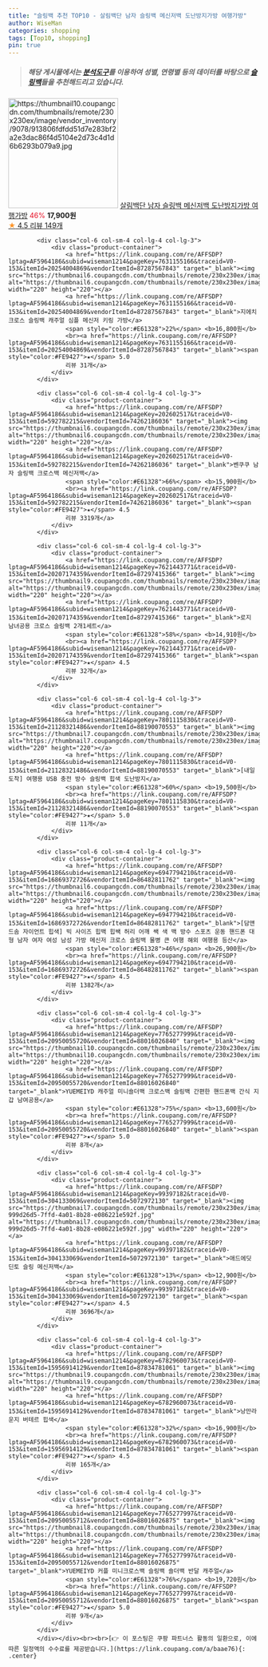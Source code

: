 ```yaml
---
title: "슬링백 추천 TOP10 - 살림백단 남자 슬링백 메신저백 도난방지가방 여행가방"
author: WiseMan
categories: shopping
tags: [Top10, shopping]
pin: true
---
```


> ##### 해당 게시물에서는 [**분석도구**](https://itemscout.io/)를 이용하여 **성별**, **연령별** 등의 데이터를 바탕으로 [**슬링백**](https://link.coupang.com/a/baae76)들을 추천해드리고 있습니다.
<div class="container"><div class="row">
            <div class="col-6 col-sm-4 col-lg-4 col-lg-3">
                <div class="product-container">
                    <a href="https://link.coupang.com/re/AFFSDP?lptag=AF5964186&subid=wiseman1214&pageKey=7052981517&traceid=V0-153&itemId=17467677069&vendorItemId=84635396253" target="_blank"><img src="https://thumbnail10.coupangcdn.com/thumbnails/remote/230x230ex/image/vendor_inventory/9078/913806fdfdd51d7e283bf2a2e3dac86f4d5104e2d73c4d1d6b6293b079a9.jpg" alt="https://thumbnail10.coupangcdn.com/thumbnails/remote/230x230ex/image/vendor_inventory/9078/913806fdfdd51d7e283bf2a2e3dac86f4d5104e2d73c4d1d6b6293b079a9.jpg" width="220" height="220"></a>
                    <a href="https://link.coupang.com/re/AFFSDP?lptag=AF5964186&subid=wiseman1214&pageKey=7052981517&traceid=V0-153&itemId=17467677069&vendorItemId=84635396253" target="_blank">살림백단 남자 슬링백 메신저백 도난방지가방 여행가방</a>
                    <span style="color:#E61328">46%</span> <b>17,900원</b>
                    <br><a href="https://link.coupang.com/re/AFFSDP?lptag=AF5964186&subid=wiseman1214&pageKey=7052981517&traceid=V0-153&itemId=17467677069&vendorItemId=84635396253" target="_blank"><span style="color:#FE9427">★</span> 4.5
                    리뷰 149개</a>
                </div>
            </div>
            
            <div class="col-6 col-sm-4 col-lg-4 col-lg-3">
                <div class="product-container">
                    <a href="https://link.coupang.com/re/AFFSDP?lptag=AF5964186&subid=wiseman1214&pageKey=7631155166&traceid=V0-153&itemId=20254004869&vendorItemId=87287567843" target="_blank"><img src="https://thumbnail6.coupangcdn.com/thumbnails/remote/230x230ex/image/vendor_inventory/bb72/23094927fcc01e8f9c7b7e3ea4adc3689046862c16b47110f7c2a59963aa.jpg" alt="https://thumbnail6.coupangcdn.com/thumbnails/remote/230x230ex/image/vendor_inventory/bb72/23094927fcc01e8f9c7b7e3ea4adc3689046862c16b47110f7c2a59963aa.jpg" width="220" height="220"></a>
                    <a href="https://link.coupang.com/re/AFFSDP?lptag=AF5964186&subid=wiseman1214&pageKey=7631155166&traceid=V0-153&itemId=20254004869&vendorItemId=87287567843" target="_blank">지에치 크로스 슬링백 캐주얼 심플 메신저 키링 가방</a>
                    <span style="color:#E61328">22%</span> <b>16,800원</b>
                    <br><a href="https://link.coupang.com/re/AFFSDP?lptag=AF5964186&subid=wiseman1214&pageKey=7631155166&traceid=V0-153&itemId=20254004869&vendorItemId=87287567843" target="_blank"><span style="color:#FE9427">★</span> 5.0
                    리뷰 31개</a>
                </div>
            </div>
            
            <div class="col-6 col-sm-4 col-lg-4 col-lg-3">
                <div class="product-container">
                    <a href="https://link.coupang.com/re/AFFSDP?lptag=AF5964186&subid=wiseman1214&pageKey=202602517&traceid=V0-153&itemId=592782215&vendorItemId=74262186036" target="_blank"><img src="https://thumbnail6.coupangcdn.com/thumbnails/remote/230x230ex/image/vendor_inventory/958e/4fe783925532afe2ea0423e64cfb4c530e733bbcf1cd94e9269af10c5ac0.jpg" alt="https://thumbnail6.coupangcdn.com/thumbnails/remote/230x230ex/image/vendor_inventory/958e/4fe783925532afe2ea0423e64cfb4c530e733bbcf1cd94e9269af10c5ac0.jpg" width="220" height="220"></a>
                    <a href="https://link.coupang.com/re/AFFSDP?lptag=AF5964186&subid=wiseman1214&pageKey=202602517&traceid=V0-153&itemId=592782215&vendorItemId=74262186036" target="_blank">벤쿠쿠 남자 슬링백 크로스백 메신저백</a>
                    <span style="color:#E61328">66%</span> <b>15,900원</b>
                    <br><a href="https://link.coupang.com/re/AFFSDP?lptag=AF5964186&subid=wiseman1214&pageKey=202602517&traceid=V0-153&itemId=592782215&vendorItemId=74262186036" target="_blank"><span style="color:#FE9427">★</span> 4.5
                    리뷰 3319개</a>
                </div>
            </div>
            
            <div class="col-6 col-sm-4 col-lg-4 col-lg-3">
                <div class="product-container">
                    <a href="https://link.coupang.com/re/AFFSDP?lptag=AF5964186&subid=wiseman1214&pageKey=7621443771&traceid=V0-153&itemId=20207174359&vendorItemId=87297415366" target="_blank"><img src="https://thumbnail9.coupangcdn.com/thumbnails/remote/230x230ex/image/vendor_inventory/1ec1/7d866350a7b9f8fbda0f64136412b8103a38f6d5a4c253a1a71c200f7e57.jpg" alt="https://thumbnail9.coupangcdn.com/thumbnails/remote/230x230ex/image/vendor_inventory/1ec1/7d866350a7b9f8fbda0f64136412b8103a38f6d5a4c253a1a71c200f7e57.jpg" width="220" height="220"></a>
                    <a href="https://link.coupang.com/re/AFFSDP?lptag=AF5964186&subid=wiseman1214&pageKey=7621443771&traceid=V0-153&itemId=20207174359&vendorItemId=87297415366" target="_blank">로지 남녀공용 크로스 슬링백 2개1세트</a>
                    <span style="color:#E61328">58%</span> <b>14,910원</b>
                    <br><a href="https://link.coupang.com/re/AFFSDP?lptag=AF5964186&subid=wiseman1214&pageKey=7621443771&traceid=V0-153&itemId=20207174359&vendorItemId=87297415366" target="_blank"><span style="color:#FE9427">★</span> 4.5
                    리뷰 32개</a>
                </div>
            </div>
            
            <div class="col-6 col-sm-4 col-lg-4 col-lg-3">
                <div class="product-container">
                    <a href="https://link.coupang.com/re/AFFSDP?lptag=AF5964186&subid=wiseman1214&pageKey=7801115830&traceid=V0-153&itemId=21128321486&vendorItemId=88190070553" target="_blank"><img src="https://thumbnail7.coupangcdn.com/thumbnails/remote/230x230ex/image/vendor_inventory/2d48/c51fe52a1b4269bb714fbe0d509aa54e85bedf0e8cf15a35bc6f7dcdc078.jpg" alt="https://thumbnail7.coupangcdn.com/thumbnails/remote/230x230ex/image/vendor_inventory/2d48/c51fe52a1b4269bb714fbe0d509aa54e85bedf0e8cf15a35bc6f7dcdc078.jpg" width="220" height="220"></a>
                    <a href="https://link.coupang.com/re/AFFSDP?lptag=AF5964186&subid=wiseman1214&pageKey=7801115830&traceid=V0-153&itemId=21128321486&vendorItemId=88190070553" target="_blank">[내일도착] 여행용 USB 충전 방수 슬링백 힙색 도난방지</a>
                    <span style="color:#E61328">60%</span> <b>19,500원</b>
                    <br><a href="https://link.coupang.com/re/AFFSDP?lptag=AF5964186&subid=wiseman1214&pageKey=7801115830&traceid=V0-153&itemId=21128321486&vendorItemId=88190070553" target="_blank"><span style="color:#FE9427">★</span> 5.0
                    리뷰 11개</a>
                </div>
            </div>
            
            <div class="col-6 col-sm-4 col-lg-4 col-lg-3">
                <div class="product-container">
                    <a href="https://link.coupang.com/re/AFFSDP?lptag=AF5964186&subid=wiseman1214&pageKey=6947794210&traceid=V0-153&itemId=16869372726&vendorItemId=86482811762" target="_blank"><img src="https://thumbnail6.coupangcdn.com/thumbnails/remote/230x230ex/image/vendor_inventory/6595/446234c6af5ed352cb145fe0178209b33b427033ba65a22c2ab1d46c261b.jpg" alt="https://thumbnail6.coupangcdn.com/thumbnails/remote/230x230ex/image/vendor_inventory/6595/446234c6af5ed352cb145fe0178209b33b427033ba65a22c2ab1d46c261b.jpg" width="220" height="220"></a>
                    <a href="https://link.coupang.com/re/AFFSDP?lptag=AF5964186&subid=wiseman1214&pageKey=6947794210&traceid=V0-153&itemId=16869372726&vendorItemId=86482811762" target="_blank">[담앤드솜 자이언트 힙색] 빅 사이즈 힙백 힙쌕 허리 어깨 쌕 색 백 방수 스포츠 운동 핸드폰 대형 남자 여자 여성 남성 가방 메신저 크로스 슬링백 물병 큰 여행 해외 여행용 등산</a>
                    <span style="color:#E61328">46%</span> <b>26,900원</b>
                    <br><a href="https://link.coupang.com/re/AFFSDP?lptag=AF5964186&subid=wiseman1214&pageKey=6947794210&traceid=V0-153&itemId=16869372726&vendorItemId=86482811762" target="_blank"><span style="color:#FE9427">★</span> 4.5
                    리뷰 1382개</a>
                </div>
            </div>
            
            <div class="col-6 col-sm-4 col-lg-4 col-lg-3">
                <div class="product-container">
                    <a href="https://link.coupang.com/re/AFFSDP?lptag=AF5964186&subid=wiseman1214&pageKey=7765277999&traceid=V0-153&itemId=20950055720&vendorItemId=88016026840" target="_blank"><img src="https://thumbnail10.coupangcdn.com/thumbnails/remote/230x230ex/image/vendor_inventory/abb1/541d7f9029e2f0036e01f04becb2c2d723562c2a70e2c5b0e3a8e28db37e.jpg" alt="https://thumbnail10.coupangcdn.com/thumbnails/remote/230x230ex/image/vendor_inventory/abb1/541d7f9029e2f0036e01f04becb2c2d723562c2a70e2c5b0e3a8e28db37e.jpg" width="220" height="220"></a>
                    <a href="https://link.coupang.com/re/AFFSDP?lptag=AF5964186&subid=wiseman1214&pageKey=7765277999&traceid=V0-153&itemId=20950055720&vendorItemId=88016026840" target="_blank">YUEMEIYD 캐주얼 미니숄더백 크로스백 슬링백 간편한 핸드폰백 간식 지갑 남여공용</a>
                    <span style="color:#E61328">75%</span> <b>13,600원</b>
                    <br><a href="https://link.coupang.com/re/AFFSDP?lptag=AF5964186&subid=wiseman1214&pageKey=7765277999&traceid=V0-153&itemId=20950055720&vendorItemId=88016026840" target="_blank"><span style="color:#FE9427">★</span> 5.0
                    리뷰 8개</a>
                </div>
            </div>
            
            <div class="col-6 col-sm-4 col-lg-4 col-lg-3">
                <div class="product-container">
                    <a href="https://link.coupang.com/re/AFFSDP?lptag=AF5964186&subid=wiseman1214&pageKey=99397182&traceid=V0-153&itemId=304133069&vendorItemId=5072972130" target="_blank"><img src="https://thumbnail7.coupangcdn.com/thumbnails/remote/230x230ex/image/retail/images/258989577154323-999d26d5-7ffd-4a01-8b28-e086221e592f.jpg" alt="https://thumbnail7.coupangcdn.com/thumbnails/remote/230x230ex/image/retail/images/258989577154323-999d26d5-7ffd-4a01-8b28-e086221e592f.jpg" width="220" height="220"></a>
                    <a href="https://link.coupang.com/re/AFFSDP?lptag=AF5964186&subid=wiseman1214&pageKey=99397182&traceid=V0-153&itemId=304133069&vendorItemId=5072972130" target="_blank">애드에딧 딘토 슬링 메신저백</a>
                    <span style="color:#E61328">13%</span> <b>12,900원</b>
                    <br><a href="https://link.coupang.com/re/AFFSDP?lptag=AF5964186&subid=wiseman1214&pageKey=99397182&traceid=V0-153&itemId=304133069&vendorItemId=5072972130" target="_blank"><span style="color:#FE9427">★</span> 4.5
                    리뷰 3696개</a>
                </div>
            </div>
            
            <div class="col-6 col-sm-4 col-lg-4 col-lg-3">
                <div class="product-container">
                    <a href="https://link.coupang.com/re/AFFSDP?lptag=AF5964186&subid=wiseman1214&pageKey=6782960073&traceid=V0-153&itemId=15956914129&vendorItemId=87834781061" target="_blank"><img src="https://thumbnail9.coupangcdn.com/thumbnails/remote/230x230ex/image/vendor_inventory/da6d/5e5470e27ed3174063bd0a8465d7cfd236268abface30207b369f9c94876.jpg" alt="https://thumbnail9.coupangcdn.com/thumbnails/remote/230x230ex/image/vendor_inventory/da6d/5e5470e27ed3174063bd0a8465d7cfd236268abface30207b369f9c94876.jpg" width="220" height="220"></a>
                    <a href="https://link.coupang.com/re/AFFSDP?lptag=AF5964186&subid=wiseman1214&pageKey=6782960073&traceid=V0-153&itemId=15956914129&vendorItemId=87834781061" target="_blank">낭만라운지 버테르 힙색</a>
                    <span style="color:#E61328">32%</span> <b>16,900원</b>
                    <br><a href="https://link.coupang.com/re/AFFSDP?lptag=AF5964186&subid=wiseman1214&pageKey=6782960073&traceid=V0-153&itemId=15956914129&vendorItemId=87834781061" target="_blank"><span style="color:#FE9427">★</span> 4.5
                    리뷰 165개</a>
                </div>
            </div>
            
            <div class="col-6 col-sm-4 col-lg-4 col-lg-3">
                <div class="product-container">
                    <a href="https://link.coupang.com/re/AFFSDP?lptag=AF5964186&subid=wiseman1214&pageKey=7765277997&traceid=V0-153&itemId=20950055712&vendorItemId=88016026875" target="_blank"><img src="https://thumbnail8.coupangcdn.com/thumbnails/remote/230x230ex/image/vendor_inventory/76fe/64ba8461f4d4c0eca20aa875b9d7b871767ecb669d1bd3ea3c1494573728.jpg" alt="https://thumbnail8.coupangcdn.com/thumbnails/remote/230x230ex/image/vendor_inventory/76fe/64ba8461f4d4c0eca20aa875b9d7b871767ecb669d1bd3ea3c1494573728.jpg" width="220" height="220"></a>
                    <a href="https://link.coupang.com/re/AFFSDP?lptag=AF5964186&subid=wiseman1214&pageKey=7765277997&traceid=V0-153&itemId=20950055712&vendorItemId=88016026875" target="_blank">YUEMEIYD 커플 미니크로스백 슬링백 숄더백 반달 캐주얼</a>
                    <span style="color:#E61328">76%</span> <b>19,720원</b>
                    <br><a href="https://link.coupang.com/re/AFFSDP?lptag=AF5964186&subid=wiseman1214&pageKey=7765277997&traceid=V0-153&itemId=20950055712&vendorItemId=88016026875" target="_blank"><span style="color:#FE9427">★</span> 5.0
                    리뷰 9개</a>
                </div>
            </div>
            </div></div><br><br>[👉 이 포스팅은 쿠팡 파트너스 활동의 일환으로, 이에 따른 일정액의 수수료를 제공받습니다.](https://link.coupang.com/a/baae76){: .center}